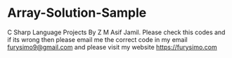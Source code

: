 # Array-Solution-Sample
C Sharp Language Projects By Z M Asif Jamil. Please check this codes and if its wrong then please email me the correct code in my email furysimo9@gmail.com and please visit my website https://furysimo.com
